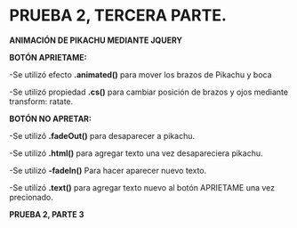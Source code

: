 # PRUEBA 2, TERCERA PARTE.

**ANIMACIÓN DE PIKACHU MEDIANTE JQUERY**

**BOTÓN APRIETAME:**

-Se utilizó efecto **.animated()** para mover los brazos de Pikachu y boca

-Se utilizó propiedad **.cs()** para cambiar posición de brazos y ojos mediante transform: ratate.

**BOTÓN NO APRETAR:**

-Se utilizó **.fadeOut()** para desaparecer a pikachu.

-Se utilizó **.html()** para agregar texto una vez desapareciera pikachu.

-Se utilizó **-fadeIn()** Para hacer aparecer nuevo texto.

-Se utilizó **.text()** para agregar texto nuevo al botón APRIETAME una vez precionado.


**PRUEBA 2, PARTE 3**
